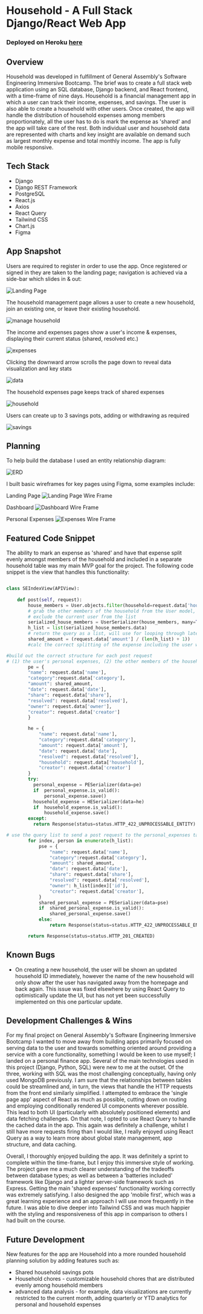 # Household - A Full Stack Django/React Web App 

### Deployed on Heroku [here](https://household-app-project.herokuapp.com/)


## Overview
Household was developed in fulfillment of General Assembly's Software Engineering Immersive Bootcamp. The brief was to create a full stack web application using an SQL database, Django backend, and React frontend, with a time-frame of nine days. Household is a financial management app in which a user can track their income, expenses, and savings. The user is also able to create a household with other users. Once created, the app will handle the distribution of household expenses among members proportionately, all the user has to do is mark the expense as 'shared' and the app will take care of the rest. Both individual user and household data are represented with charts and key insight are available on demand such as largest monthly expense and total monthly income. The app is fully mobile responsive.      

## Tech Stack 

* Django 
* Django REST Framework
* PostgreSQL
* React.js
* Axios
* React Query
* Tailwind CSS 
* Chart.js
* Figma


## App Snapshot 
Users are required to register in order to use the app. Once registered or signed in they are taken to the landing page; navigation is achieved via a side-bar which slides in & out:

![Landing Page](./readme_assets/landing_nav.png)

The household management page allows a user to create a new household, join an existing one, or leave their existing household.

![manage household](./readme_assets/manage_household.png)

The income and expenses pages show a user's income & expenses, displaying their current status (shared, resolved etc.)

![expenses](./readme_assets/expenses.png)

Clicking the downward arrow scrolls the page down to reveal data visualization and key stats 

![data](./readme_assets/data.png)

The household expenses page keeps track of shared expenses

![household](./readme_assets/household.png)

Users can create up to 3 savings pots, adding or withdrawing as required

![savings](./readme_assets/savings.png)

## Planning
To help build the database I used an entity relationship diagram:

![ERD](./readme_assets/ERD.png)

I built basic wireframes for key pages using Figma, some examples include:

Landing Page 
![Landing Page Wire Frame]('./readme_assets/WF_landing.png)

Dashboard
![Dashboard Wire Frame]('./readme_assets/WF_dashboard.png)

Personal Expenses
![Expenses Wire Frame]('./readme_assets/WF_expenses.png)


## Featured Code Snippet
The ability to mark an expense as 'shared' and have that expense split evenly amongst members of the household and included 
in a separate household table was my main MVP goal for the project. The following code snippet is the view that handles this 
functionality:  

```python 

class SEIndexView(APIView):
  
    def post(self, request):
        house_members = User.objects.filter(household=request.data['household']).exclude(id=request.data['creator']) 
        # grab the other members of the household from the User model, 
        # exclude the current user from the list
        serialized_house_members = UserSerializer(house_members, many=True)
        h_list = list(serialized_house_members.data) 
        # return the query as a list, will use for looping through later 
        shared_amount = (request.data['amount'] / (len(h_list) + 1)) 
        #calc the correct splitting of the expense including the user who shared it

#build out the correct structure for each post request 
# (1) the user's personal expenses, (2) the other members of the household's personal expenses, (3) the household expenses table 
        pe = {
        "name": request.data['name'],
        "category":request.data['category'],
        "amount": shared_amount,
        "date": request.data['date'],
        "share": request.data['share'],
        "resolved": request.data['resolved'],
        "owner": request.data['owner'],
        "creator": request.data['creator']
        }

        he = {
            "name": request.data['name'],
            "category":request.data['category'],
            "amount": request.data['amount'],
            "date": request.data['date'],
            "resolved": request.data['resolved'],
            "household": request.data['household'],
            "creator": request.data['creator']
        }
        try:
          personal_expense = PESerializer(data=pe)
          if  personal_expense.is_valid():
              personal_expense.save()
          household_expense = HESerializer(data=he)
          if  household_expense.is_valid():
              household_expense.save()
        except: 
          return Response(status=status.HTTP_422_UNPROCESSABLE_ENTITY)

# use the query list to send a post request to the personal_expenses table for each user in it 
        for index, person in enumerate(h_list):
            pse = {
                "name": request.data['name'],
                "category":request.data['category'],
                "amount": shared_amount,
                "date": request.data['date'],
                "share": request.data['share'],
                "resolved": request.data['resolved'],
                "owner": h_list[index]['id'],
                "creator": request.data['creator'],
            } 
            shared_personal_expense = PESerializer(data=pse)
            if  shared_personal_expense.is_valid():
                shared_personal_expense.save()
            else:
                return Response(status=status.HTTP_422_UNPROCESSABLE_ENTITY)

        return Response(status=status.HTTP_201_CREATED)


```


## Known Bugs

* On creating a new household, the user will be shown an updated household ID immediately, however the name of the new household will only show after the user has navigated away from the homepage and back again. This issue was fixed elsewhere by using React Query to optimistically update the UI, but has not yet been successfully implemented on this one particular update.

## Development Challenges & Wins

For my final project on General Assembly's Software Engineering Immersive Bootcamp I wanted to move away from building apps primarily focused on serving data to the user and towards something oriented around providing a service with a core functionality, something I would be keen to use myself; I landed on a personal finance app. Several of the main technologies used in this project (Django, Python, SQL) were new to me at the outset. Of the three, working with SQL was the most challenging conceptually, having only used MongoDB previously. I am sure that the relationships between tables could be streamlined and, in turn, the views that handle the HTTP requests from the front end similarly simplified. I attempted to embrace the 'single page app' aspect of React as much as possible, cutting down on routing and employing conditionally rendered UI components wherever possible. This lead to both UI (particularly with absolutely positioned elements) and data fetching challenges. On that note, I opted to use React Query to handle the cached data in the app. This again was definitely a challenge, whilst I still have more requests firing than I would like, I really enjoyed using React Query as a way to learn more about global state management, app structure, and data caching. 

Overall, I thoroughly enjoyed building the app. It was definitely a sprint to complete within the time-frame, but I enjoy this immersive style of working. The project gave me a much clearer understanding of the tradeoffs between database types; as well as between a 'batteries included' framework like Django and a lighter server-side framework such as Express. Getting the main 'shared expenses' functionality working correctly was extremely satisfying. I also designed the app 'mobile first', which was a great learning experience and an approach I will use more frequently in the future. I was able to dive deeper into Tailwind CSS and was much happier with the styling and responsiveness of this app in comparison to others I had built on the course.  


## Future Development

New features for the app are Household into a more rounded household planning solution by adding features such as: 

* Shared household savings pots 
* Household chores - customizable household chores that are distributed evenly among household members
* advanced data analysis - for example, data visualizations are currently restricted to the current month, adding quarterly or YTD analytics for personal and household expenses     

